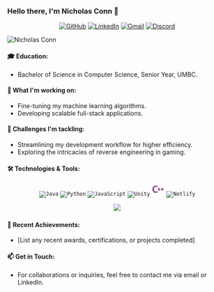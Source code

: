 ### Hello there, I'm Nicholas Conn 👋

<div align="center">
  
[![GitHub](https://img.shields.io/badge/-GitHub-181717?style=flat-square&logo=GitHub&logoColor=white)](https://github.com/NC1107)
[![LinkedIn](https://img.shields.io/badge/-LinkedIn-0077B5?style=flat-square&logo=LinkedIn&logoColor=white)](https://www.linkedin.com/in/nicholas-conn-41b1b120a/)
[![Gmail](https://img.shields.io/badge/-Gmail-D14836?style=flat-square&logo=Gmail&logoColor=white)](mailto:188623nc@gmail.com)
[![Discord](https://img.shields.io/discord/571556611517317120?style=flat-square&logo=Discord&logoColor=white)](https://discord.gg/EwQ5HGP)

</div>

![Nicholas Conn](https://avatars.githubusercontent.com/u/42303444?s=400&v=4)

#### 🎓 Education:
- Bachelor of Science in Computer Science, Senior Year, UMBC.

#### 💼 What I'm working on:
- Fine-tuning my machine learning algorithms.
- Developing scalable full-stack applications.

#### 💪 Challenges I'm tackling:
- Streamlining my development workflow for higher efficiency.
- Exploring the intricacies of reverse engineering in gaming.

#### 🛠️ Technologies & Tools:
<p align="center">
<code><img height="30" src="https://www.vectorlogo.zone/logos/java/java-ar21.svg" alt="Java"></code>
<code><img height="30" src="https://www.vectorlogo.zone/logos/python/python-ar21.svg" alt="Python"></code>
<code><img height="30" src="https://www.vectorlogo.zone/logos/javascript/javascript-horizontal.svg" alt="JavaScript"></code>
<code><img height="30" src="https://www.vectorlogo.zone/logos/unity3d/unity3d-ar21.svg" alt="Unity"></code>
<code><img height="30" src="https://github.com/vscode-icons/vscode-icons/blob/master/icons/file_type_cpp.svg" alt="C++"></code>
<code><img height="30" src="https://www.vectorlogo.zone/logos/netlifyapp_watercss/netlifyapp_watercss-ar21.svg" alt="Netlify"></code>
</p>

<div align="center">
  <img src="https://github-readme-stats.vercel.app/api?username=NC1107&show_icons=true&hide_border=true" />
</div>

#### 🌟 Recent Achievements:
- [List any recent awards, certifications, or projects completed]

#### 📫 Get in Touch:
- For collaborations or inquiries, feel free to contact me via email or LinkedIn.

